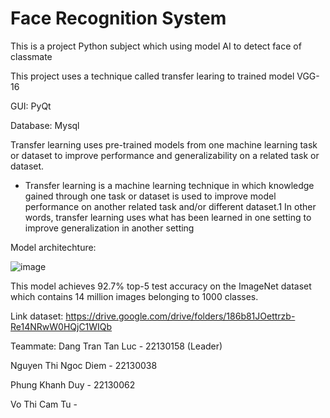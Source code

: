 # Face Recognition System
This is a project Python subject which using model AI to detect face of classmate 

This project uses a technique called transfer learing to trained model VGG-16

GUI: PyQt

Database: Mysql

Transfer learning uses pre-trained models from one machine learning task or dataset to improve performance and generalizability on a related task or dataset.

  - Transfer learning is a machine learning technique in which knowledge gained through one task or dataset is used to improve model performance on another related task and/or different dataset.1 In other words, transfer learning uses what has been learned in one setting      to improve generalization in another setting

Model architechture:

![image](https://media.geeksforgeeks.org/wp-content/uploads/20200219152207/new41.jpg)

This model achieves 92.7% top-5 test accuracy on the ImageNet dataset which contains 14 million images belonging to 1000 classes. 

Link dataset: https://drive.google.com/drive/folders/186b81JOettrzb-Re14NRwW0HQjC1WIQb

Teammate:
  Dang Tran Tan Luc - 22130158 (Leader)
  
  Nguyen Thi Ngoc Diem - 22130038

  Phung Khanh Duy - 22130062

  Vo Thi Cam Tu - 
  
